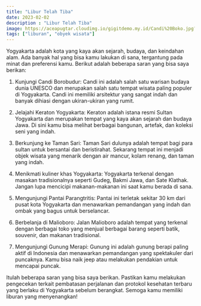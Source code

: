 ```yaml
---
title: "Libur Telah Tiba"
date: 2023-02-02
description : "Libur Telah Tiba"
image: https://aceapugtar.cloudimg.io/gigitdemo.my.id/Candi%20Boko.jpg?h=300&radius=25&force_format=png&
tags: ["liburan", "obyek wisata"]
---
```



Yogyakarta adalah kota yang kaya akan sejarah, budaya, dan keindahan alam. Ada banyak hal yang bisa kamu lakukan di sana, tergantung pada minat dan preferensi kamu. Berikut adalah beberapa saran yang bisa saya berikan:

1. Kunjungi Candi Borobudur: Candi ini adalah salah satu warisan budaya dunia UNESCO dan merupakan salah satu tempat wisata paling populer di Yogyakarta. Candi ini memiliki arsitektur yang sangat indah dan banyak dihiasi dengan ukiran-ukiran yang rumit.

2. Jelajahi Keraton Yogyakarta: Keraton adalah istana resmi Sultan Yogyakarta dan merupakan tempat yang kaya akan sejarah dan budaya Jawa. Di sini kamu bisa melihat berbagai bangunan, artefak, dan koleksi seni yang indah.

3. Berkunjung ke Taman Sari: Taman Sari dulunya adalah tempat bagi para sultan untuk bersantai dan beristirahat. Sekarang tempat ini menjadi objek wisata yang menarik dengan air mancur, kolam renang, dan taman yang indah.

4. Menikmati kuliner khas Yogyakarta: Yogyakarta terkenal dengan masakan tradisionalnya seperti Gudeg, Bakmi Jawa, dan Sate Klathak. Jangan lupa mencicipi makanan-makanan ini saat kamu berada di sana.

5. Mengunjungi Pantai Parangtritis: Pantai ini terletak sekitar 30 km dari pusat kota Yogyakarta dan menawarkan pemandangan yang indah dan ombak yang bagus untuk berselancar.

6. Berbelanja di Malioboro: Jalan Malioboro adalah tempat yang terkenal dengan berbagai toko yang menjual berbagai barang seperti batik, souvenir, dan makanan tradisional.

7. Mengunjungi Gunung Merapi: Gunung ini adalah gunung berapi paling aktif di Indonesia dan menawarkan pemandangan yang spektakuler dari puncaknya. Kamu bisa naik jeep atau melakukan pendakian untuk mencapai puncak.

Itulah beberapa saran yang bisa saya berikan. Pastikan kamu melakukan pengecekan terkait pembatasan perjalanan dan protokol kesehatan terbaru yang berlaku di Yogyakarta sebelum berangkat. Semoga kamu memiliki liburan yang menyenangkan!
